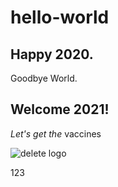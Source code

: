 # hello-world
## Happy 2020.  
Goodbye World.  

## Welcome 2021!
*Let's get the* vaccines

![delete logo](https://graphiccave.com/wp-content/uploads/2015/04/Delete-Icon-PNG-Graphic-Cave.png)
<html>123<html>
